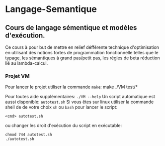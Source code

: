 # Langage-Semantique


## Cours de langage sémentique et modèles d'exécution.
Ce cours à pour but de mettre en relief défférente technique d'optimisation en utilisant des notions fortes de programmation fonctionnelle telles que le typage, les sémantiques à grand pas/petit pas, les règles de beta réduction lié au lambda-calcul.


### Projet VM

Pour lancer le projet utiliser la commande `make`:
    make
    ./VM test/*
 
Pour toutes aide supplémentaires: `./VM --help`
Un script automatique est aussi disponible: `autotest.sh`
Si vous êtes sur linux utiliser la commande <cmd> shell de de votre choix `sh` ou `bash` pour lancer le script:

    <cmd> autotest.sh

ou changer les droit d'exécution du script en exécutable:

    chmod 744 autotest.sh
    ./autotest.sh
